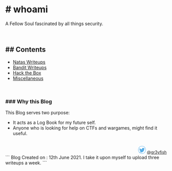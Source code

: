 # # whoami
A Fellow Soul fascinated by all things security.

<br/>

## ## Contents
- [Natas Writeups](./Natas/index.md)
- [Bandit Writeups](./Bandit/index.html)
- [Hack the Box](./HTB/index.html)
- [Miscellaneous](./Misc/index.md)

<br/>

### ### Why this Blog
This Blog serves two purpose:
  - It acts as a Log Book for my future self.
  - Anyone who is looking for help on CTFs and wargames, might find it useful.
<br/>
<div style="text-align: right;font-size: 90%;"> <img src="./assets/images/tweet1.png" width="24" /> <a href="https://twitter.com/gr3yfish">@gr3yfish</a></div>
```
Blog Created on : 12th June 2021. I take it upon myself to upload three writeups a week. 
```
